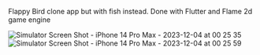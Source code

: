 Flappy Bird clone app but with fish instead. Done with Flutter and Flame 2d game engine

![Simulator Screen Shot - iPhone 14 Pro Max - 2023-12-04 at 00 25 35](https://github.com/AkmenZ/SloppyFishGame/assets/78148307/baa5e434-1c69-4a2e-9e65-9fa8306561ba)
![Simulator Screen Shot - iPhone 14 Pro Max - 2023-12-04 at 00 25 59](https://github.com/AkmenZ/SloppyFishGame/assets/78148307/a0a89fe2-d953-4c63-a755-583047f50ef2)
